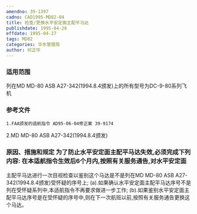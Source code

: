 ```yaml
---
amendno: 39-1397
cadno: CAD1995-MD82-04
title: 检查/更换水平安定面主配平马达
publishdate: 1995-04-26
effdate: 1995-04-27
tags: MD82
categories: 华东管理局
author: 何正华
---
```


### 适用范围 
列在MD MD-80 ASB A27-342(1994.8.4颁发)上的所有型号为DC-9-80系列飞机

### 参考文件
    1.FAA颁发的适航指令 AD95-06-04修正案 39-9174 
2.MD 
MD-80 ASB A27-342(1994.8.4颁发) 


### 原因、措施和规定     为了防止水平安定面主配平马达失效,必须完成下列内容:     在本适航指令生效后6个月内,按照有关服务通告,对水平安定面
主配平马达进行一次目视检查以鉴别这个马达是不是列在MD MD-80 ASB A27-342(1994.8.4颁发)受怀疑的序号上;     (a).如果确认水平安定面主配平马达序号不是列在受怀疑系列中,本适航指令不再要求做进一步工作;     (b).如果鉴别水平安定面主配平马达序号是在受怀疑的序号中,则在下一次航班以前,按照有关服务通告更换这个马达。
